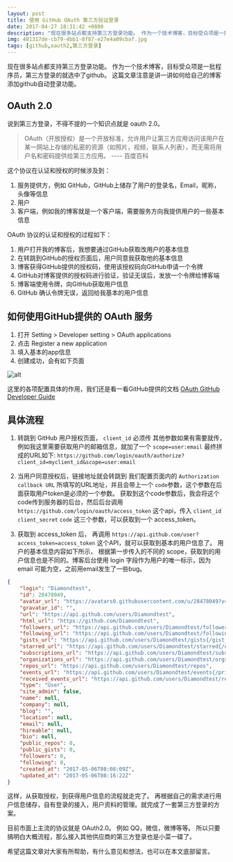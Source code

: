 ```yaml
---
layout: post
title: 使用 GitHub OAuth 第三方验证登录
date: 2017-04-27 18:31:42 +0800
description: "现在很多站点都支持第三方登录功能。 作为一个技术博客，目标受众项是一批程序员，第三方登录的就选中了github。 这篇文章注意是讲一讲如何给自己的博客添加github自动登录功能。  OAuth 2.0  说到第三方登录，不得不提的一个知识点就是 oauth 2.0。  OAuth（开放授权）是一个开放标准，允许用户让第三方应用访问该用户在某一网站上存储的私密的资源（如照片，视频，联系人列表），而无需将用户名和密码提供给第三方应用。 ---- 百度百科 这个协议在认证和授权的时候涉及到：  服务提供方，例如 GitHub，GitHub上储存了用户的登录名，Email，昵称，头像等信息 用户 客"
img: 481317de-cb79-4bb1-8f87-e27e4a09cbaf.jpg
tags: [github,oauth2,第三方登录]
---
```


现在很多站点都支持第三方登录功能。
作为一个技术博客，目标受众项是一批程序员，第三方登录的就选中了github。
这篇文章注意是讲一讲如何给自己的博客添加github自动登录功能。

## OAuth 2.0
说到第三方登录，不得不提的一个知识点就是 oauth 2.0。
> OAuth（开放授权）是一个开放标准，允许用户让第三方应用访问该用户在某一网站上存储的私密的资源（如照片，视频，联系人列表），而无需将用户名和密码提供给第三方应用。   ---- 百度百科

这个协议在认证和授权的时候涉及到：
1. 服务提供方，例如 GitHub，GitHub上储存了用户的登录名，Email，昵称，头像等信息
2. 用户
3. 客户端，例如我的博客就是一个客户端，需要服务方向我提供用户的一些基本信息

OAuth 协议的认证和授权的过程如下：
1. 用户打开我的博客后，我想要通过GitHub获取改用户的基本信息
2. 在转跳到GitHub的授权页面后，用户同意我获取他的基本信息
3. 博客获得GitHub提供的授权码，使用该授权码向GitHub申请一个令牌
4. GitHub对博客提供的授权码进行验证，验证无误后，发放一个令牌给博客端
5. 博客端使用令牌，向GitHub获取用户信息
6. GitHub 确认令牌无误，返回给我基本的用户信息

## 如何使用GitHub提供的 OAuth 服务
1. 打开 Setting > Developer setting > OAuth applications
2. 点击 Register a new application
3. 填入基本的app信息
4. 创建成功，会有如下页面

![alt]({{site.baseurl}}/assets/img/256e7ad0-6206-45bb-bdf6-c7d58857f3edm)

这里的各项配置具体的作用，我们还是看一看GitHub提供的文档 [OAuth GitHub Developer Guide](https://developer.github.com/v3/oauth/)

## 具体流程
1. 转跳到 GitHub 用户授权页面， `client_id` 必须传
其他参数如果有需要就传，例如我这里需要获取用户的邮箱信息，就加了一个 `scope=user:email`
最终拼成的URL如下:
`https://github.com/login/oauth/authorize?client_id=myclient_id&scope=user:email`

2. 当用户同意授权后，链接地址就会转跳到 我们配置页面内的 `Authorization callback URL` 所填写的URL地址，并且会带上一个 `code`参数，这个参数在后面获取用户token是必须的一个参数。
获取到这个code参数后，我会将这个code传到服务器的后台，然后后台调用 `https://github.com/login/oauth/access_token` 这个api，传入  `client_id`  `client_secret` `code` 这三个参数，可以获取到一个 access_token。

3. 获取到 access_token 后， 再调用 `https://api.github.com/user?access_token=access_token` 这个API，就可以获取到基本的用户信息了。
用户的基本信息内容如下所示， 根据第一步传入的不同的 scope，获取到的用户信息也是不同的。博客后台使用 login 字段作为用户的唯一标示，因为email 可能为空，之前用email发生了一些bug。
```json
{
    "login": "Diamondtest",
    "id": 28478049,
    "avatar_url": "https://avatars0.githubusercontent.com/u/28478049?v=3",
    "gravatar_id": "",
    "url": "https://api.github.com/users/Diamondtest",
    "html_url": "https://github.com/Diamondtest",
    "followers_url": "https://api.github.com/users/Diamondtest/followers",
    "following_url": "https://api.github.com/users/Diamondtest/following{/other_user}",
    "gists_url": "https://api.github.com/users/Diamondtest/gists{/gist_id}",
    "starred_url": "https://api.github.com/users/Diamondtest/starred{/owner}{/repo}",
    "subscriptions_url": "https://api.github.com/users/Diamondtest/subscriptions",
    "organizations_url": "https://api.github.com/users/Diamondtest/orgs",
    "repos_url": "https://api.github.com/users/Diamondtest/repos",
    "events_url": "https://api.github.com/users/Diamondtest/events{/privacy}",
    "received_events_url": "https://api.github.com/users/Diamondtest/received_events",
    "type": "User",
    "site_admin": false,
    "name": null,
    "company": null,
    "blog": "",
    "location": null,
    "email": null,
    "hireable": null,
    "bio": null,
    "public_repos": 0,
    "public_gists": 0,
    "followers": 0,
    "following": 0,
    "created_at": "2017-05-06T08:08:09Z",
    "updated_at": "2017-05-06T08:16:22Z"
}
```

这样，从获取授权，到获得用户信息的流程就走完了。 再根据自己的需求进行用户信息储存，自有登录的接入，用户资料的管理。就完成了一套第三方登录的方案。

目前市面上主流的协议就是 OAuth2.0。 例如 QQ，微信，微博等等。 所以只要搞明白大概流程，那么接入其他供应商的第三方登录也是小菜一碟了。

希望这篇文章对大家有所帮助，有什么意见和想法，也可以在本文底部留言。



